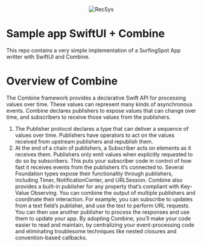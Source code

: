 <p align="center">
	<img src="img/first_page.png" alt="RecSys" title="RecSys Presentation." />
</p>


# Sample app SwiftUI + Combine 

This repo contains a very simple implementation of a SurfingSpot App writter with SwiftUI and Combine. 

# Overview of Combine

The Combine framework provides a declarative Swift API for processing values over time. 
These values can represent many kinds of asynchronous events. 
Combine declares publishers to expose values that can change over time, and subscribers to receive those values from the publishers.
1. The Publisher protocol declares a type that can deliver a sequence of values over time. Publishers have operators to act on the values received from upstream publishers and republish them.
2. At the end of a chain of publishers, a Subscriber acts on elements as it receives them. Publishers only emit values when explicitly requested to do so by subscribers. This puts your subscriber code in control of how fast it receives events from the publishers it’s connected to.
Several Foundation types expose their functionality through publishers, including Timer, NotificationCenter, and URLSession. 
Combine also provides a built-in publisher for any property that’s compliant with Key-Value Observing.
You can combine the output of multiple publishers and coordinate their interaction. 
For example, you can subscribe to updates from a text field’s publisher, and use the text to perform URL requests. 
You can then use another publisher to process the responses and use them to update your app.
By adopting Combine, you’ll make your code easier to read and maintain, by centralizing your event-processing code and eliminating troublesome techniques like nested closures and convention-based callbacks.
